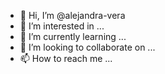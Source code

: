- 👋 Hi, I’m @alejandra-vera
- 👀 I’m interested in ...
- 🌱 I’m currently learning ...
- 💞️ I’m looking to collaborate on ...
- 📫 How to reach me ...

<!---
alejandra-vera/alejandra-vera is a ✨ special ✨ repository because its `README.md` (this file) appears on your GitHub profile.
You can click the Preview link to take a look at your changes.
--->
